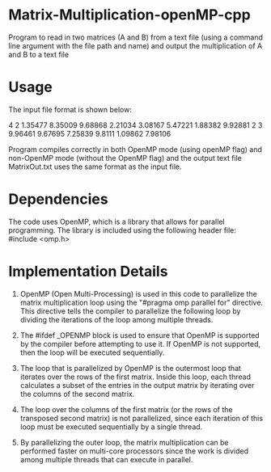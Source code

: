 # Matrix-Multiplication-openMP-cpp

Program to read in two matrices (A and B) from a text file (using a command line argument with the file path and name) and output the multiplication of A and B to a text file

# Usage

The input file format is shown below:

4 2
1.35477 8.35009
9.68868 2.21034
3.08167 5.47221
1.88382 9.92881
2 3
9.96461 9.67695 7.25839
9.8111 1.09862 7.98106

Program compiles correctly in both OpenMP mode (using openMP flag) and non-OpenMP mode (without the OpenMP flag) and the output text file MatrixOut.txt uses the same format as the input file.

# Dependencies

The code uses OpenMP, which is a library that allows for parallel programming. The library is included using the following header file:
#include <omp.h>

# Implementation Details 

1. OpenMP (Open Multi-Processing) is used in this code to parallelize the matrix multiplication loop using the "#pragma omp parallel for" directive. This directive tells the compiler to parallelize the following loop by dividing the iterations of the loop among multiple threads.

2. The #ifdef _OPENMP block is used to ensure that OpenMP is supported by the compiler before attempting to use it. If OpenMP is not supported, then the loop will be executed sequentially.

3. The loop that is parallelized by OpenMP is the outermost loop that iterates over the rows of the first matrix. Inside this loop, each thread calculates a subset of the entries in the output matrix by iterating over the columns of the second matrix.

4. The loop over the columns of the first matrix (or the rows of the transposed second matrix) is not parallelized, since each iteration of this loop must be executed sequentially by a single thread.

5. By parallelizing the outer loop, the matrix multiplication can be performed faster on multi-core processors since the work is divided among multiple threads that can execute in parallel.
